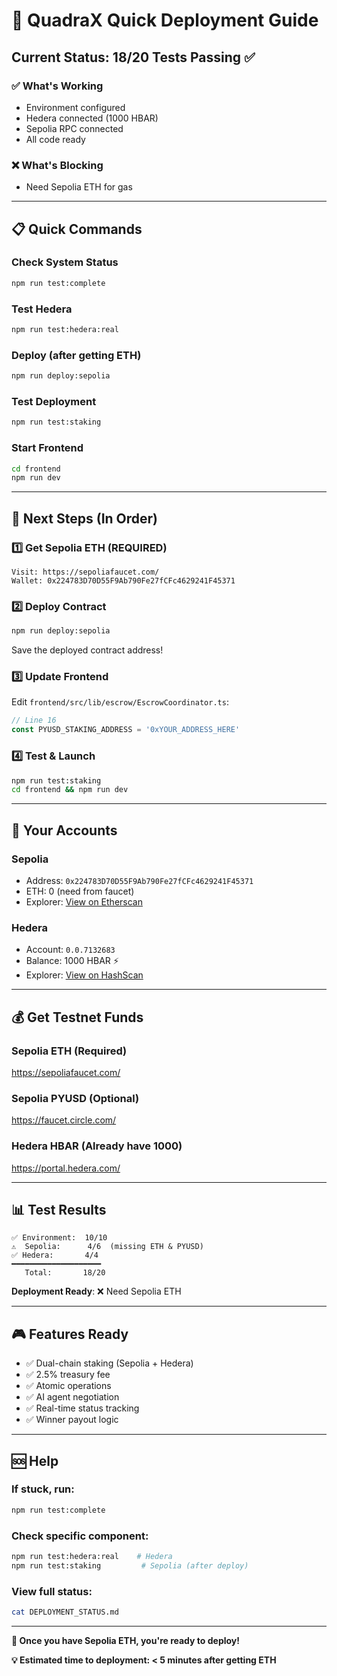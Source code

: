 # 🚀 QuadraX Quick Deployment Guide

## Current Status: 18/20 Tests Passing ✅

### ✅ What's Working
- Environment configured
- Hedera connected (1000 HBAR)
- Sepolia RPC connected
- All code ready

### ❌ What's Blocking
- Need Sepolia ETH for gas

---

## 📋 Quick Commands

### Check System Status
```bash
npm run test:complete
```

### Test Hedera
```bash
npm run test:hedera:real
```

### Deploy (after getting ETH)
```bash
npm run deploy:sepolia
```

### Test Deployment
```bash
npm run test:staking
```

### Start Frontend
```bash
cd frontend
npm run dev
```

---

## 🎯 Next Steps (In Order)

### 1️⃣ Get Sepolia ETH (REQUIRED)
```
Visit: https://sepoliafaucet.com/
Wallet: 0x224783D70D55F9Ab790Fe27fCFc4629241F45371
```

### 2️⃣ Deploy Contract
```bash
npm run deploy:sepolia
```
Save the deployed contract address!

### 3️⃣ Update Frontend
Edit `frontend/src/lib/escrow/EscrowCoordinator.ts`:
```typescript
// Line 16
const PYUSD_STAKING_ADDRESS = '0xYOUR_ADDRESS_HERE'
```

### 4️⃣ Test & Launch
```bash
npm run test:staking
cd frontend && npm run dev
```

---

## 🔗 Your Accounts

### Sepolia
- Address: `0x224783D70D55F9Ab790Fe27fCFc4629241F45371`
- ETH: 0 (need from faucet)
- Explorer: [View on Etherscan](https://sepolia.etherscan.io/address/0x224783D70D55F9Ab790Fe27fCFc4629241F45371)

### Hedera
- Account: `0.0.7132683`
- Balance: 1000 HBAR ⚡
- Explorer: [View on HashScan](https://hashscan.io/testnet/account/0.0.7132683)

---

## 💰 Get Testnet Funds

### Sepolia ETH (Required)
https://sepoliafaucet.com/

### Sepolia PYUSD (Optional)
https://faucet.circle.com/

### Hedera HBAR (Already have 1000)
https://portal.hedera.com/

---

## 📊 Test Results

```
✅ Environment:  10/10
⚠️  Sepolia:      4/6  (missing ETH & PYUSD)
✅ Hedera:       4/4
━━━━━━━━━━━━━━━━━━━━
   Total:       18/20
```

**Deployment Ready**: ❌ Need Sepolia ETH

---

## 🎮 Features Ready

- ✅ Dual-chain staking (Sepolia + Hedera)
- ✅ 2.5% treasury fee
- ✅ Atomic operations
- ✅ AI agent negotiation
- ✅ Real-time status tracking
- ✅ Winner payout logic

---

## 🆘 Help

### If stuck, run:
```bash
npm run test:complete
```

### Check specific component:
```bash
npm run test:hedera:real    # Hedera
npm run test:staking         # Sepolia (after deploy)
```

### View full status:
```bash
cat DEPLOYMENT_STATUS.md
```

---

**🚀 Once you have Sepolia ETH, you're ready to deploy!**

**💡 Estimated time to deployment: < 5 minutes after getting ETH**
